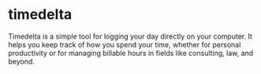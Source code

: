 # timedelta
Timedelta is a simple tool for logging your day directly on your computer. It helps you keep track of how you spend your time, whether for personal productivity or for managing billable hours in fields like consulting, law, and beyond.
